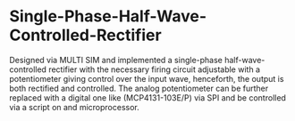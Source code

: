 # Single-Phase-Half-Wave-Controlled-Rectifier
Designed via MULTI SIM and implemented a single-phase half-wave-controlled rectifier with the necessary firing circuit adjustable with a potentiometer giving control over the input wave, henceforth, the output is both rectified and controlled. The analog potentiometer can be further replaced with a digital one like (MCP4131-103E/P) via SPI and be controlled via a script on and microprocessor.
